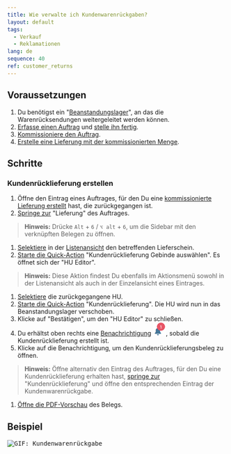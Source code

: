 ```yaml
---
title: Wie verwalte ich Kundenwarenrückgaben?
layout: default
tags:
  - Verkauf
  - Reklamationen
lang: de
sequence: 40
ref: customer_returns
---
```


## Voraussetzungen
1. Du benötigst ein "[Beanstandungslager](Beanstandungslager_anlegen)", an das die Warenrücksendungen weitergeleitet werden können.
1. [Erfasse einen Auftrag](Auftrag_erfassen) und [stelle ihn fertig](BelegverarbeitungFertigstellen).
1. [Kommissioniere den Auftrag](Auftrag_kommissionieren).
1. [Erstelle eine Lieferung mit der kommissionierten Menge](Lieferung_mit_kommissionierter_Menge).

## Schritte

### Kundenrücklieferung erstellen
1. Öffne den Eintrag eines Auftrages, für den Du eine [kommissionierte Lieferung erstellt](Lieferung_mit_kommissionierter_Menge) hast, die zurückgegangen ist.
1. [Springe zur](SpringezuBelegen) "Lieferung" des Auftrages.
 >**Hinweis:** Drücke `Alt` + `6` / `⌥ alt` + `6`, um die Sidebar mit den verknüpften Belegen zu öffnen.

1. [Selektiere](AuswahlBelege) in der [Listenansicht](Ansichten#listenansicht) den betreffenden Lieferschein.
1. [Starte die Quick-Action](AktionStarten#quick-actions) "Kundenrücklieferung Gebinde auswählen". Es öffnet sich der "HU Editor".
 >**Hinweis:** Diese Aktion findest Du ebenfalls im Aktionsmenü sowohl in der Listenansicht als auch in der Einzelansicht eines Eintrages.

1. [Selektiere](AuswahlBelege) die zurückgegangene HU.
1. [Starte die Quick-Action](AktionStarten#quick-actions) "Kundenrücklieferung". Die HU wird nun in das Beanstandungslager verschoben.
1. Klicke auf "Bestätigen", um den "HU Editor" zu schließen.
1. Du erhältst oben rechts eine [Benachrichtigung](Benachrichtigungsarten) ![](assets/NotificationBell_WebUI.png), sobald die Kundenrücklieferung erstellt ist.
1. Klicke auf die Benachrichtigung, um den Kundenrücklieferungsbeleg zu öffnen.
 >**Hinweis:** Öffne alternativ den Eintrag des Auftrages, für den Du eine Kundenrücklieferung erhalten hast, [springe zur](SpringezuBelegen) "Kundenrücklieferung" und öffne den entsprechenden Eintrag der Kundenwarenrückgabe.

1. [Öffne die PDF-Vorschau](PDFVorschau) des Belegs.

## Beispiel
<kbd><img src="assets/Kundenwarenrueckgabe.gif" alt="GIF: Kundenwarenrückgabe"></kbd>
